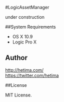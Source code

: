 #LogicAssetManager

under construction

##System Requirements

- OS X 10.9
- Logic Pro X


## Author

http://hetima.com/  
https://twitter.com/hetima

##License

MIT License.
